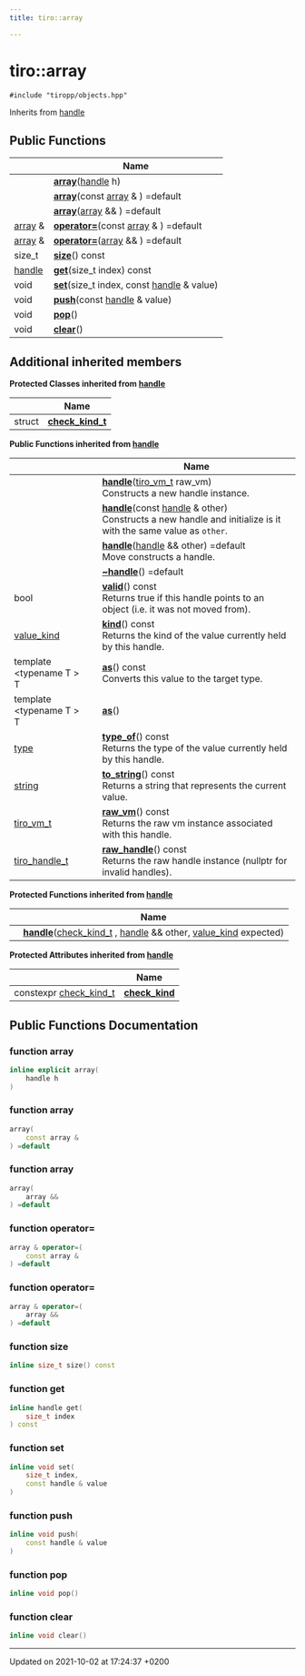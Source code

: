 ```yaml
---
title: tiro::array

---
```


# tiro::array






`#include "tiropp/objects.hpp"`

Inherits from [handle](/docs/api/classes/classtiro_1_1handle)

## Public Functions

|                | Name           |
| -------------- | -------------- |
| | **[array](/docs/api/classes/classtiro_1_1array#function-array)**([handle](/docs/api/classes/classtiro&#95;1&#95;1handle) h) |
| | **[array](/docs/api/classes/classtiro_1_1array#function-array)**(const [array](/docs/api/classes/classtiro&#95;1&#95;1array) & ) =default |
| | **[array](/docs/api/classes/classtiro_1_1array#function-array)**([array](/docs/api/classes/classtiro&#95;1&#95;1array) && ) =default |
| [array](/docs/api/classes/classtiro_1_1array) & | **[operator=](/docs/api/classes/classtiro_1_1array#function-operator=)**(const [array](/docs/api/classes/classtiro&#95;1&#95;1array) & ) =default |
| [array](/docs/api/classes/classtiro_1_1array) & | **[operator=](/docs/api/classes/classtiro_1_1array#function-operator=)**([array](/docs/api/classes/classtiro&#95;1&#95;1array) && ) =default |
| size_t | **[size](/docs/api/classes/classtiro_1_1array#function-size)**() const |
| [handle](/docs/api/classes/classtiro_1_1handle) | **[get](/docs/api/classes/classtiro_1_1array#function-get)**(size&#95;t index) const |
| void | **[set](/docs/api/classes/classtiro_1_1array#function-set)**(size&#95;t index, const [handle](/docs/api/classes/classtiro&#95;1&#95;1handle) & value) |
| void | **[push](/docs/api/classes/classtiro_1_1array#function-push)**(const [handle](/docs/api/classes/classtiro&#95;1&#95;1handle) & value) |
| void | **[pop](/docs/api/classes/classtiro_1_1array#function-pop)**() |
| void | **[clear](/docs/api/classes/classtiro_1_1array#function-clear)**() |

## Additional inherited members

**Protected Classes inherited from [handle](/docs/api/classes/classtiro_1_1handle)**

|                | Name           |
| -------------- | -------------- |
| struct | **[check_kind_t](/docs/api/classes/structtiro_1_1handle_1_1check__kind__t)**  |

**Public Functions inherited from [handle](/docs/api/classes/classtiro_1_1handle)**

|                | Name           |
| -------------- | -------------- |
| | **[handle](/docs/api/classes/classtiro_1_1handle#function-handle)**([tiro&#95;vm&#95;t](/docs/api/files/def&#95;8h#typedef-tiro-vm-t) raw_vm)<br>Constructs a new handle instance.  |
| | **[handle](/docs/api/classes/classtiro_1_1handle#function-handle)**(const [handle](/docs/api/classes/classtiro&#95;1&#95;1handle) & other)<br>Constructs a new handle and initialize is it with the same value as `other`.  |
| | **[handle](/docs/api/classes/classtiro_1_1handle#function-handle)**([handle](/docs/api/classes/classtiro&#95;1&#95;1handle) && other) =default<br>Move constructs a handle.  |
| | **[~handle](/docs/api/classes/classtiro_1_1handle#function-~handle)**() =default |
| bool | **[valid](/docs/api/classes/classtiro_1_1handle#function-valid)**() const<br>Returns true if this handle points to an object (i.e. it was not moved from).  |
| [value_kind](/docs/api/namespaces/namespacetiro#enum-value-kind) | **[kind](/docs/api/classes/classtiro_1_1handle#function-kind)**() const<br>Returns the kind of the value currently held by this handle.  |
| template <typename T \> <br>T | **[as](/docs/api/classes/classtiro_1_1handle#function-as)**() const<br>Converts this value to the target type.  |
| template <typename T \> <br>T | **[as](/docs/api/classes/classtiro_1_1handle#function-as)**() |
| [type](/docs/api/classes/classtiro_1_1type) | **[type_of](/docs/api/classes/classtiro_1_1handle#function-type-of)**() const<br>Returns the type of the value currently held by this handle.  |
| [string](/docs/api/classes/classtiro_1_1string) | **[to_string](/docs/api/classes/classtiro_1_1handle#function-to-string)**() const<br>Returns a string that represents the current value.  |
| [tiro_vm_t](/docs/api/files/def_8h#typedef-tiro-vm-t) | **[raw_vm](/docs/api/classes/classtiro_1_1handle#function-raw-vm)**() const<br>Returns the raw vm instance associated with this handle.  |
| [tiro_handle_t](/docs/api/files/def_8h#typedef-tiro-handle-t) | **[raw_handle](/docs/api/classes/classtiro_1_1handle#function-raw-handle)**() const<br>Returns the raw handle instance (nullptr for invalid handles).  |

**Protected Functions inherited from [handle](/docs/api/classes/classtiro_1_1handle)**

|                | Name           |
| -------------- | -------------- |
| | **[handle](/docs/api/classes/classtiro_1_1handle#function-handle)**([check&#95;kind&#95;t](/docs/api/classes/structtiro&#95;1&#95;1handle&#95;1&#95;1check&#95;&#95;kind&#95;&#95;t) , [handle](/docs/api/classes/classtiro&#95;1&#95;1handle) && other, [value&#95;kind](/docs/api/namespaces/namespacetiro#enum-value-kind) expected) |

**Protected Attributes inherited from [handle](/docs/api/classes/classtiro_1_1handle)**

|                | Name           |
| -------------- | -------------- |
| constexpr [check&#95;kind&#95;t](/docs/api/classes/structtiro&#95;1&#95;1handle&#95;1&#95;1check&#95;&#95;kind&#95;&#95;t) | **[check_kind](/docs/api/classes/classtiro_1_1handle#variable-check-kind)**  |


## Public Functions Documentation

### function array

```cpp
inline explicit array(
    handle h
)
```


### function array

```cpp
array(
    const array & 
) =default
```


### function array

```cpp
array(
    array && 
) =default
```


### function operator=

```cpp
array & operator=(
    const array & 
) =default
```


### function operator=

```cpp
array & operator=(
    array && 
) =default
```


### function size

```cpp
inline size_t size() const
```


### function get

```cpp
inline handle get(
    size_t index
) const
```


### function set

```cpp
inline void set(
    size_t index,
    const handle & value
)
```


### function push

```cpp
inline void push(
    const handle & value
)
```


### function pop

```cpp
inline void pop()
```


### function clear

```cpp
inline void clear()
```


-------------------------------

Updated on 2021-10-02 at 17:24:37 +0200